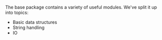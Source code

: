 The base package contains a variety of useful modules. We've split it
up into topics:

* Basic data structures
* String handling
* IO
